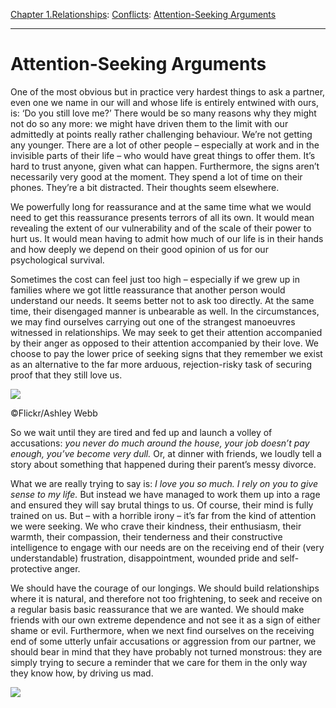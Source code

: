 [Chapter 1.Relationships](https://www.theschooloflife.com/thebookoflife/category/relationships/): [Conflicts](https://www.theschooloflife.com/thebookoflife/category/relationships/conflicts/): [Attention-Seeking Arguments](https://www.theschooloflife.com/thebookoflife/attention-seeking-arguments/)

* * *

# Attention-Seeking Arguments

One of the most obvious but in practice very hardest things to ask a partner, even one we name in our will and whose life is entirely entwined with ours, is: ‘Do you still love me?’ There would be so many reasons why they might not do so any more: we might have driven them to the limit with our admittedly at points really rather challenging behaviour. We’re not getting any younger. There are a lot of other people – especially at work and in the invisible parts of their life – who would have great things to offer them. It’s hard to trust anyone, given what can happen. Furthermore, the signs aren’t necessarily very good at the moment. They spend a lot of time on their phones. They’re a bit distracted. Their thoughts seem elsewhere.

We powerfully long for reassurance and at the same time what we would need to get this reassurance presents terrors of all its own. It would mean revealing the extent of our vulnerability and of the scale of their power to hurt us. It would mean having to admit how much of our life is in their hands and how deeply we depend on their good opinion of us for our psychological survival.

Sometimes the cost can feel just too high – especially if we grew up in families where we got little reassurance that another person would understand our needs. It seems better not to ask too directly. At the same time, their disengaged manner is unbearable as well. In the circumstances, we may find ourselves carrying out one of the strangest manoeuvres witnessed in relationships. We may seek to get their attention accompanied by their anger as opposed to their attention accompanied by their love. We choose to pay the lower price of seeking signs that they remember we exist as an alternative to the far more arduous, rejection-risky task of securing proof that they still love us.

 ![](https://www.theschooloflife.com/thebookoflife/wp-content/uploads/2018/09/5866327717_d369d79d93_z.jpg)

©Flickr/Ashley Webb

So we wait until they are tired and fed up and launch a volley of accusations: _you never do much around the house, your job doesn’t pay enough, you’ve become very dull._ Or, at dinner with friends, we loudly tell a story about something that happened during their parent’s messy divorce.

What we are really trying to say is: _I love you so much. I rely on you to give sense to my life._ But instead we have managed to work them up into a rage and ensured they will say brutal things to us. Of course, their mind is fully trained on us. But – with a horrible irony – it’s far from the kind of attention we were seeking. We who crave their kindness, their enthusiasm, their warmth, their compassion, their tenderness and their constructive intelligence to engage with our needs are on the receiving end of their (very understandable) frustration, disappointment, wounded pride and self-protective anger.

We should have the courage of our longings. We should build relationships where it is natural, and therefore not too frightening, to seek and receive on a regular basis basic reassurance that we are wanted. We should make friends with our own extreme dependence and not see it as a sign of either shame or evil. Furthermore, when we next find ourselves on the receiving end of some utterly unfair accusations or aggression from our partner, we should bear in mind that they have probably not turned monstrous: they are simply trying to secure a reminder that we care for them in the only way they know how, by driving us mad.

[![](https://img.youtube.com/vi/771jjzt1vI0/0.jpg)](https://www.youtube.com/embed/771jjzt1vI0 '')
